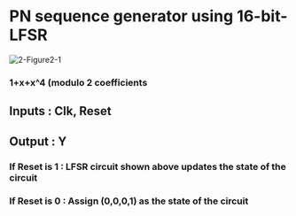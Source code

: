 # PN sequence generator using 16-bit-LFSR

![2-Figure2-1](https://github.com/geethasreekoncha/PSBG-16-bit-LFSR/assets/80212246/2cc94e05-a106-41f7-b752-7327ee5b7a72)

### 1+x+x^4 (modulo 2 coefficients

## Inputs : Clk, Reset

## Output : Y

### If Reset is 1 : LFSR circuit shown above updates the state of the circuit
### If Reset is 0 : Assign (0,0,0,1) as the state of the circuit

